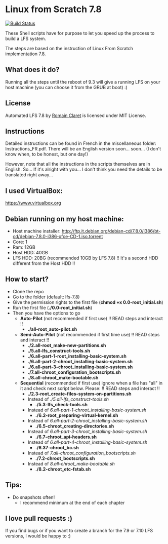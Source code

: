 # Linux from Scratch 7.8
[![Build Status](https://travis-ci.org/Rocla/lfs-7.8.svg?branch=master)](https://travis-ci.org/Rocla/lfs-7.8)

These Shell scripts have for purpose to let you speed up the process to build a LFS system.

The steps are based on the instruction of Linux From Scratch implementation 7.8.

## What does it do?
Running all the steps until the reboot of 9.3 will give a running LFS on your host machine (you can choose it from the GRUB at boot) :)

## License

Automated LFS 7.8 by [Romain Claret](http://romainclaret.com) is licensed under MIT License.

## Instructions
Detailed instructions can be found in French in the miscellaneous folder: Instructions_FR.pdf.
There will be an English version soon... soon... (I don't know when, to be honest, but one day!)

However, note that all the instructions in the scripts themselves are in English. So... If it's alright with you... I don't think you need the details to be translated right away...

## I used VirtualBox:
https://www.virtualbox.org

## Debian running on my host machine:
- Host machine installer: http://ftp.it.debian.org/debian-cd/7.8.0/i386/bt-cd/debian-7.8.0-i386-xfce-CD-1.iso.torrent
- Core: 1
- Ram: 12GB
- Host HDD: 40GB
- LFS HDD: 20BG (recommended 10GB by LFS 7.8) !! It's a second HDD different from the Host HDD !!

## How to start?
- Clone the repo
- Go to the folder (default: lfs-7.8)
- Give the permission rights to the first file (**chmod +x 0.0-root_initial.sh**)
- Run the first file (**./0.0-root_initial.sh**)
- Then you have the options to go
  - **Auto-Pilot** (not recommended if first use) !! READ steps and interact !!
    - **./all-root_auto-pilot.sh**
  - **Semi-Auto-Pilot** (not recommended if first time use) !! READ steps and interact !!
    - **./2.all-root_make-new-partitions.sh**
    - **./5.all-lfs_construct-tools.sh**
    - **./6.all-part-1-root_installing-basic-system.sh**
    - **./6.all-part-2-chroot_installing-basic-system.sh**
    - **./6.all-part-3-chroot_installing-basic-system.sh**
    - **./7.all-chroot_configuration_bootscripts.sh**
    - **./8.all-chroot_make-bootable.sh**
  - **Sequential** (recommended if first use) ignore when a file has "all" in it and check next script below. Please: !! READ steps and interact !!
    - **./2.3-root_create-files-system-on-partitions.sh**
    - Instead of *./5.all-lfs_construct-tools.sh*
      - **./5.3-lfs_check-tools.sh**
    - Instead of *6.all-part-1-chroot_installing-basic-system.sh*
      - **./6.2-root_preparing-virtual-kernel.sh**
    - Instead of *6.all-part-2-chroot_installing-basic-system.sh*
      - **./6.5-chroot_creating-directories.sh**
    - Instead of *6.all-part-3-chroot_installing-basic-system.sh*
      - **./6.7-chroot_api-headers.sh**
    - Instead of *6.all-part-4-chroot_installing-basic-system.sh*
      - **./6.37-chroot_bc.sh**
    - Instead of *7.all-chroot_configuration_bootscripts.sh*
      - **./7.2-chroot_bootscripts.sh**
    - Instead of *8.all-chroot_make-bootable.sh*
      - **./8.2-chroot_etc-fstab.sh**

## Tips:
- Do snapshots often!
  - I recommend minimum at the end of each chapter

## I love pull requests :)
If you find bugs or if you want to create a branch for the 7.9 or 7.10 LFS versions, I would be happy to :)
